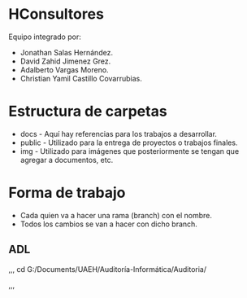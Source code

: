 HConsultores
=================
Equipo integrado por:
  * Jonathan Salas Hernández.
  * David Zahid Jimenez Grez.
  * Adalberto Vargas Moreno.
  * Christian Yamil Castillo Covarrubias.

Estructura de carpetas
=================
  * docs - Aquí hay referencias para los trabajos a desarrollar.
  * public - Utilizado para la entrega de proyectos o trabajos finales.
  * img - Utilizado para imágenes que posteriormente se tengan que agregar a documentos, etc.

Forma de trabajo
=================
  * Cada quien va a hacer una rama (branch) con el nombre.
  * Todos los cambios se van a hacer con dicho branch.

## ADL

,,,
cd G:/Documents/UAEH/Auditoría-Informática/Auditoria/

,,,
